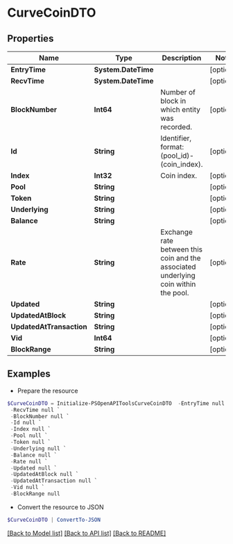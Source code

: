 # CurveCoinDTO
## Properties

Name | Type | Description | Notes
------------ | ------------- | ------------- | -------------
**EntryTime** | **System.DateTime** |  | [optional] 
**RecvTime** | **System.DateTime** |  | [optional] 
**BlockNumber** | **Int64** | Number of block in which entity was recorded. | [optional] 
**Id** | **String** | Identifier, format: (pool_id)-(coin_index). | [optional] 
**Index** | **Int32** | Coin index. | [optional] 
**Pool** | **String** |  | [optional] 
**Token** | **String** |  | [optional] 
**Underlying** | **String** |  | [optional] 
**Balance** | **String** |  | [optional] 
**Rate** | **String** | Exchange rate between this coin and the associated underlying coin within the pool. | [optional] 
**Updated** | **String** |  | [optional] 
**UpdatedAtBlock** | **String** |  | [optional] 
**UpdatedAtTransaction** | **String** |  | [optional] 
**Vid** | **Int64** |  | [optional] 
**BlockRange** | **String** |  | [optional] 

## Examples

- Prepare the resource
```powershell
$CurveCoinDTO = Initialize-PSOpenAPIToolsCurveCoinDTO  -EntryTime null `
 -RecvTime null `
 -BlockNumber null `
 -Id null `
 -Index null `
 -Pool null `
 -Token null `
 -Underlying null `
 -Balance null `
 -Rate null `
 -Updated null `
 -UpdatedAtBlock null `
 -UpdatedAtTransaction null `
 -Vid null `
 -BlockRange null
```

- Convert the resource to JSON
```powershell
$CurveCoinDTO | ConvertTo-JSON
```

[[Back to Model list]](../README.md#documentation-for-models) [[Back to API list]](../README.md#documentation-for-api-endpoints) [[Back to README]](../README.md)

